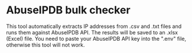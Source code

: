 # AbuseIPDB bulk checker

This tool automatically extracts IP addresses from .csv and .txt files and runs them against AbuseIPDB API.
The results will be saved to an .xlsx (Excel) file.
You need to paste your AbuseIPDB API key into the ".env" file, otherwise this tool will not work.
